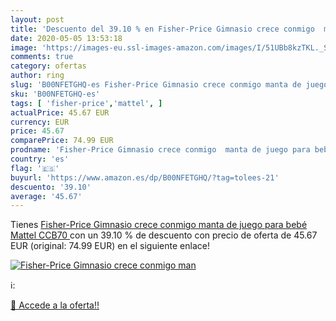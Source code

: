 ```yaml
---
layout: post
title: 'Descuento del 39.10 % en Fisher-Price Gimnasio crece conmigo  man'
date: 2020-05-05 13:53:18
image: 'https://images-eu.ssl-images-amazon.com/images/I/51UBb8kzTKL._SL200_.jpg'
comments: true
category: ofertas
author: ring
slug: 'B00NFETGHQ-es Fisher-Price Gimnasio crece conmigo manta de juego para...'
sku: 'B00NFETGHQ-es'
tags: [ 'fisher-price','mattel', ]
actualPrice: 45.67 EUR
currency: EUR
price: 45.67
comparePrice: 74.99 EUR
prodname: 'Fisher-Price Gimnasio crece conmigo  manta de juego para bebé  Mattel CCB70 '
country: 'es'
flag: '🇪🇸'
buyurl: 'https://www.amazon.es/dp/B00NFETGHQ/?tag=tolees-21'
descuento: '39.10'
average: '45.67'
---
```


Tienes [Fisher-Price Gimnasio crece conmigo  manta de juego para bebé  Mattel CCB70 ](https://www.amazon.es/dp/B00NFETGHQ/?tag=tolees-21) con un 39.10 % de descuento con precio de oferta de 45.67 EUR (original: 74.99 EUR) en el siguiente enlace!

[![Fisher-Price Gimnasio crece conmigo  man](https://images-eu.ssl-images-amazon.com/images/I/51UBb8kzTKL._SL200_.jpg)](https://www.amazon.es/dp/B00NFETGHQ/?tag=tolees-21)

ℹ️:


[🛒 Accede a la oferta!!](https://www.amazon.es/dp/B00NFETGHQ/?tag=tolees-21)
